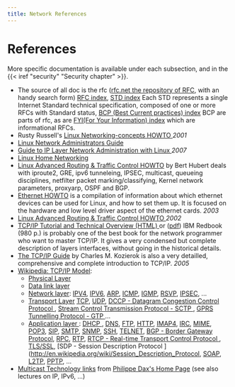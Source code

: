 ```yaml
---
title: Network References
---
```



# References
More specific documentation is available under each subsection, and
in the {{< iref "security" "Security chapter" >}}.

-   The source of all doc is the rfc
    ([rfc.net the repository of RFC](http://rfc.net),
    with an handy search form)
    [RFC index](http://rfc.net/rfc-index.html),
    [STD index](http://rfc.net/std-index.html) Each STD represents a
    single Internet Standard technical specification, composed of one
    or more RFCs with Standard status,
    [BCP (Best Current practices) index](http://rfc.net/bcp-index.html)
    BCP are parts of rfc, as are
    [FYI(For Your Information) index](http://rfc.net/fyi-index.html)
    which are informational RFCs.
-   Rusty Russell's
    [Linux Networking-concepts HOWTO
    ](http://www.netfilter.org/documentation/HOWTO/networking-concepts-HOWTO.html)
    _2001_
-   [Linux Network Administrators Guide
    ](http://www.faqs.org/docs/linux_network/)
-   [Guide to IP Layer Network Administration with Linux
    ](http://linux-ip.net/html/)
    _2007_
-   [Linux Home Networking](http://www.linuxhomenetworking.com/#Linux)
-   [Linux Advanced Routing & Traffic Control HOWTO](http://lartc.org/howto/)
    by Bert Hubert deals with iproute2, GRE, ipv6 tunneleing, IPSEC, multicast,
    queueing disciplines, netfilter packet marking/classifying,
    Kernel network parameters, proxyarp, OSPF and BGP.
-   [Ethernet HOWTO](http://www.tldp.org/HOWTO/Ethernet-HOWTO.html) is
    a compilation of information about which ethernet devices can be
    used for Linux, and how to set them up. It is focused on the
    hardware and low level driver aspect of the ethernet cards.
    _2003_
-   [Linux Advanced Routing & Traffic Control HOWTO
    ](http://en.tldp.org/HOWTO/Adv-Routing-HOWTO/index.html) _2002_
-   [TCP/IP Tutorial and Technical Overview (HTML)
    ](http://www.redbooks.ibm.com/redbooks/GG243376/)
    or ([pdf](http://www.redbooks.ibm.com/redbooks/pdfs/gg243376.pdf))
    IBM Redbook (980 p.) is probably one of the best book for the
    network programmer who want to master TCP/IP. It gives a very
    condensed but complete description of layers interfaces, without
    going in the historical details.
-   [The TCP/IP Guide](http://www.tcpipguide.com/free/index.htm)
    by Charles M. Kozierok is also a very detailled, comprehensive and
    complete introduction to TCP/IP. _2005_
-   [Wikipedia: TCP/IP Model](http://en.wikipedia.org/wiki/TCP/IP_model):
    -   [Physical Layer](http://en.wikipedia.org/wiki/Physical_layer)
    -   [Data link layer](http://en.wikipedia.org/wiki/Data_link_layer)
    -   [Network layer](http://en.wikipedia.org/wiki/Network_layer):
        [IPV4](http://en.wikipedia.org/wiki/IPv4),
        [IPV6](http://en.wikipedia.org/wiki/IPv6),
        [ARP](http://en.wikipedia.org/wiki/Address_Resolution_Protocol),
        [ICMP](http://en.wikipedia.org/wiki/Internet_Control_Message_Protocol),
        [IGMP](http://en.wikipedia.org/wiki/Internet_Group_Management_Protocol),
        [RSVP](http://en.wikipedia.org/wiki/Resource_Reservation_Protocol),
        [IPSEC](http://en.wikipedia.org/wiki/IP_Security), ...
    -   [Transport Layer](http://en.wikipedia.org/wiki/Transport_layer)
        [TCP](http://en.wikipedia.org/wiki/Transmission_Control_Protocol),
        [UDP](http://en.wikipedia.org/wiki/User_Datagram_Protocol),
        [DCCP - Datagram Congestion Control Protocol
        ](http://en.wikipedia.org/wiki/Datagram_Congestion_Control_Protocol),
        [Stream Control Transmission Protocol - SCTP
        ](http://en.wikipedia.org/wiki/Stream_Control_Transmission_Protocol),
        [GPRS Tunnelling Protocol - GTP
        ](http://en.wikipedia.org/wiki/GPRS_Tunnelling_Protocol)…
    -   [Application layer
        ](http://en.wikipedia.org/wiki/Application_layer):
        [DHCP
        ](http://en.wikipedia.org/wiki/Dynamic_Host_Configuration_Protocol ),
        [DNS](http://en.wikipedia.org/wiki/Domain_name_server),
        [FTP](http://en.wikipedia.org/wiki/File_Transfer_Protocol),
        [HTTP](http://en.wikipedia.org/wiki/Hypertext_Transfer_Protocol),
        [IMAP4](http://en.wikipedia.org/wiki/Internet_Message_Access_Protocol),
        [IRC](http://en.wikipedia.org/wiki/Internet_Relay_Chat),
        [MIME](http://en.wikipedia.org/wiki/MIME),
        [POP3](http://en.wikipedia.org/wiki/Post_Office_Protocol),
        [SIP](http://en.wikipedia.org/wiki/Session_Initiation_Protocol),
        [SMTP](http://en.wikipedia.org/wiki/Simple_Mail_Transfer_Protocol),
        [SNMP](http://en.wikipedia.org/wiki/Simple_Network_Management_Protocol),
        [SSH](http://en.wikipedia.org/wiki/Secure_Shell),
        [TELNET](http://en.wikipedia.org/wiki/TELNET),
        [BGP - Border Gateway Protocol](http://en.wikipedia.org/wiki/Border_Gateway_Protocol),
        [RPC](http://en.wikipedia.org/wiki/Remote_procedure_call),
        [RTP](http://en.wikipedia.org/wiki/Real-time_Transport_Protocol),
        [RTCP - Real-time Transport Control Protocol
        ](http://en.wikipedia.org/wiki/Real-time_Transport_Control_Protocol),
        [TLS/SSL](http://en.wikipedia.org/wiki/Transport_Layer_Security),
        [SDP - Session Description Protocol
        ](http://en.wikipedia.org/wiki/Session_Description_Protocol,
        [SOAP](http://en.wikipedia.org/wiki/SOAP),
        [L2TP](http://en.wikipedia.org/wiki/L2TP),
        [PPTP](http://en.wikipedia.org/wiki/PPTP), …
-   [Multicast Technology links](http://www.infres.enst.fr/~dax/multicast.html)
    from [Philippe Dax's Home Page](http://www.infres.enst.fr/~dax/)
    (see also lectures on IP, IPv6, ...)
